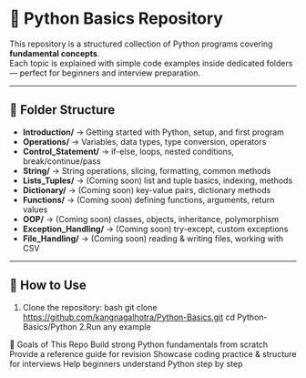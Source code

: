 # 🐍 Python Basics Repository

This repository is a structured collection of Python programs covering **fundamental concepts**.  
Each topic is explained with simple code examples inside dedicated folders — perfect for beginners and interview preparation.

---

## 📂 Folder Structure
- **Introduction/** → Getting started with Python, setup, and first program  
- **Operations/** → Variables, data types, type conversion, operators  
- **Control_Statement/** → if-else, loops, nested conditions, break/continue/pass  
- **String/** → String operations, slicing, formatting, common methods  
- **Lists_Tuples/** → (Coming soon) list and tuple basics, indexing, methods  
- **Dictionary/** → (Coming soon) key-value pairs, dictionary methods  
- **Functions/** → (Coming soon) defining functions, arguments, return values  
- **OOP/** → (Coming soon) classes, objects, inheritance, polymorphism  
- **Exception_Handling/** → (Coming soon) try-except, custom exceptions  
- **File_Handling/** → (Coming soon) reading & writing files, working with CSV  

---

## 🚀 How to Use
1. Clone the repository:
   bash
   git clone https://github.com/kangnagalhotra/Python-Basics.git
   cd Python-Basics/Python
2.Run any example


🎯 Goals of This Repo
Build strong Python fundamentals from scratch
Provide a reference guide for revision
Showcase coding practice & structure for interviews
Help beginners understand Python step by step

